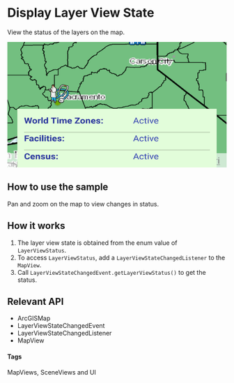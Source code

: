 # Display Layer View State
View the status of the layers on the map. 

![Display Layer View State App](display-layer-view-state.png)

## How to use the sample
Pan and zoom on the map to view changes in status.

## How it works

1. The layer view state is obtained from the enum value of `LayerViewStatus`.
1. To access `LayerViewStatus`, add a `LayerViewStateChangedListener` to the `MapView`.
1. Call `LayerViewStateChangedEvent.getLayerViewStatus()` to get the status.

## Relevant API
* ArcGISMap
* LayerViewStateChangedEvent
* LayerViewStateChangedListener
* MapView

#### Tags
MapViews, SceneViews and UI
